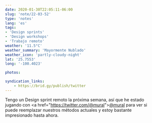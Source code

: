 ```yaml
---
date: 2020-01-30T22:05:11-06:00
slug: 'note/22-03-52'
type: 'notes'
lang: 'es'
tags:
- 'Design sprints'
- 'Design workshops'
- 'Trabajo remoto'
weather: '11.5°C'
weather_summary: 'Mayormente Nublado'
weather_icon: 'partly-cloudy-night'
lat: '25.7553'
long: '-100.4023'

photos:

syndication_links:
    - https://brid.gy/publish/twitter
---
```

Tengo un Design sprint remoto la próxima semana, así que he estado jugando con <a href="https://twitter.com/<a href="https://twitter.com/@mural">@mural</a>"><a href="https://twitter.com/@mural">@mural</a></a> para ver si puede reemplazar nuestros métodos actuales y estoy bastante impresionado hasta ahora.
